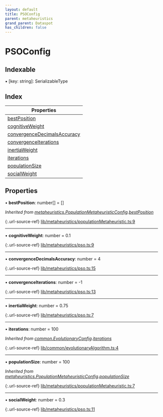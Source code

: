 ```yaml
---
layout: default
title: PSOConfig
parent: metaheuristics
grand_parent: Dataspot
has_children: false
---
```


# PSOConfig

## Indexable

▪ [key: string]: SerializableType

## Index

| Properties |
|-----------|
| [bestPosition](#bestposition) |
| [cognitiveWeight](#cognitiveweight) |
| [convergenceDecimalsAccuracy](#convergencedecimalsaccuracy) |
| [convergenceIterations](#convergenceiterations) |
| [inertiaWeight](#inertiaweight) |
| [iterations](#iterations) |
| [populationSize](#populationsize) |
| [socialWeight](#socialweight) |

## Properties

•  **bestPosition**: number[] = []

*Inherited from [metaheuristics.PopulationMetaheuristicConfig](../metaheuristics_populationmetaheuristicconfig).[bestPosition](../metaheuristics_populationmetaheuristicconfig#bestposition)*

{:.url-source-ref}
[lib/metaheuristics/populationMetaheuristic.ts:9](https://github.com/ascentcore/dataspot/blob/12500c0/lib/metaheuristics/populationMetaheuristic.ts#L9)

___

•  **cognitiveWeight**: number = 0.1

{:.url-source-ref}
[lib/metaheuristics/pso.ts:9](https://github.com/ascentcore/dataspot/blob/12500c0/lib/metaheuristics/pso.ts#L9)

___

•  **convergenceDecimalsAccuracy**: number = 4

{:.url-source-ref}
[lib/metaheuristics/pso.ts:15](https://github.com/ascentcore/dataspot/blob/12500c0/lib/metaheuristics/pso.ts#L15)

___

•  **convergenceIterations**: number = -1

{:.url-source-ref}
[lib/metaheuristics/pso.ts:13](https://github.com/ascentcore/dataspot/blob/12500c0/lib/metaheuristics/pso.ts#L13)

___

•  **inertiaWeight**: number = 0.75

{:.url-source-ref}
[lib/metaheuristics/pso.ts:7](https://github.com/ascentcore/dataspot/blob/12500c0/lib/metaheuristics/pso.ts#L7)

___

•  **iterations**: number = 100

*Inherited from [common.EvolutionaryConfig](../common_evolutionaryconfig).[iterations](../common_evolutionaryconfig#iterations)*

{:.url-source-ref}
[lib/common/evolutionaryAlgorithm.ts:4](https://github.com/ascentcore/dataspot/blob/12500c0/lib/common/evolutionaryAlgorithm.ts#L4)

___

•  **populationSize**: number = 100

*Inherited from [metaheuristics.PopulationMetaheuristicConfig](../metaheuristics_populationmetaheuristicconfig).[populationSize](../metaheuristics_populationmetaheuristicconfig#populationsize)*

{:.url-source-ref}
[lib/metaheuristics/populationMetaheuristic.ts:7](https://github.com/ascentcore/dataspot/blob/12500c0/lib/metaheuristics/populationMetaheuristic.ts#L7)

___

•  **socialWeight**: number = 0.3

{:.url-source-ref}
[lib/metaheuristics/pso.ts:11](https://github.com/ascentcore/dataspot/blob/12500c0/lib/metaheuristics/pso.ts#L11)
